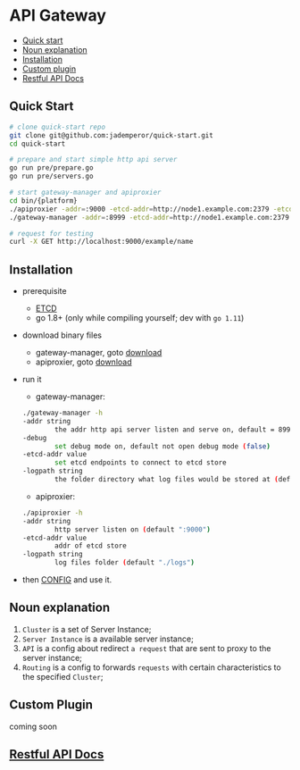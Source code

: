 # API Gateway

* [Quick start](#quick-start)
* [Noun explanation](#noun-explanation)
* [Installation](#installation)
* [Custom plugin](#custom-plugin)
* [Restful API Docs](#restful-api-docs)

## Quick Start

```sh
# clone quick-start repo
git clone git@github.com:jademperor/quick-start.git
cd quick-start

# prepare and start simple http api server
go run pre/prepare.go
go run pre/servers.go

# start gateway-manager and apiproxier
cd bin/{platform}
./apiproxier -addr=:9000 -etcd-addr=http://node1.example.com:2379 -etcd-addr=http://node2.example.com:2379 &
./gateway-manager -addr=:8999 -etcd-addr=http://node1.example.com:2379 -etcd-addr=http://node2.example.com:2379 &

# request for testing
curl -X GET http://localhost:9000/example/name
```

## Installation

* prerequisite
    * [ETCD](https://github.com/etcd-io/etcd#getting-started)
    * go 1.8+ (only while compiling yourself; dev with `go 1.11`)

* download binary files
    * gateway-manager, goto [download](https://github.com/jademperor/gateway-manager/releases)
    * apiproxier, goto [download](https://github.com/jademperor/api-proxier/releases)

* run it
    * gateway-manager:
    ```sh
    ./gateway-manager -h
    -addr string
            the addr http api server listen and serve on, default = 8999 (default ":8999")
    -debug
            set debug mode on, default not open debug mode (false)
    -etcd-addr value
            set etcd endpoints to connect to etcd store
    -logpath string
            the folder directory what log files would be stored at (default "./logs")
    ```

    * apiproxier:
    ```sh
    ./apiproxier -h
    -addr string
            http server listen on (default ":9000")
    -etcd-addr value
            addr of etcd store
    -logpath string
            log files folder (default "./logs")
    ```
* then [CONFIG](./config.md) and use it.

## Noun explanation

1. `Cluster` is a set of Server Instance;
2. `Server Instance` is a available server instance;
3. `API` is a config about redirect `a request` that are sent to proxy to the server instance;
4. `Routing` is a config to forwards `requests` with certain characteristics to the specified `Cluster`;

## Custom Plugin

coming soon

## [Restful API Docs](./restful-api-docs.md)
